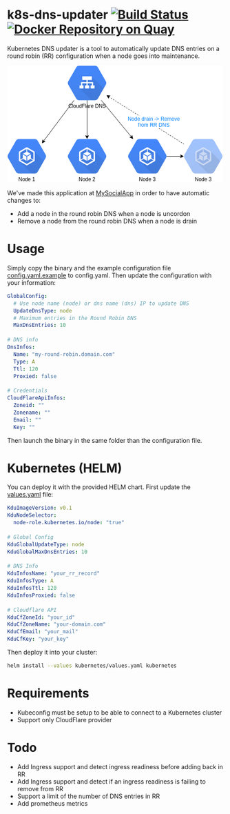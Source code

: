 # k8s-dns-updater [![Build Status](https://travis-ci.org/MySocialApp/k8s-dns-updater.svg?branch=master)](https://travis-ci.org/MySocialApp/k8s-dns-updater) [![Docker Repository on Quay](https://quay.io/repository/mysocialapp/k8s-dns-updater/status "Docker Repository on Quay")](https://quay.io/repository/mysocialapp/k8s-dns-updater)

Kubernetes DNS updater is a tool to automatically update DNS entries on a round robin (RR) configuration when a node goes into maintenance.

![test](img/kdu_main.png)

We've made this application at [MySocialApp](https://mysocialapp.io) in order to have automatic changes to:

* Add a node in the round robin DNS when a node is uncordon
* Remove a node from the round robin DNS when a node is drain

# Usage

Simply copy the binary and the example configuration file [config.yaml.example](config.yaml.example) to config.yaml. Then update the configuration with your information:

```yaml
GlobalConfig:
  # Use node name (node) or dns name (dns) IP to update DNS
  UpdateDnsType: node
  # Maximum entries in the Round Robin DNS
  MaxDnsEntries: 10

# DNS info
DnsInfos:
  Name: "my-round-robin.domain.com"
  Type: A
  Ttl: 120
  Proxied: false

# Credentials
CloudFlareApiInfos:
  Zoneid: ""
  Zonename: ""
  Email: ""
  Key: ""
```

Then launch the binary in the same folder than the configuration file.

# Kubernetes (HELM)

You can deploy it with the provided HELM chart. First update the [values.yaml](kubernetes/values.yaml) file:

```yaml
KduImageVersion: v0.1
KduNodeSelector:
  node-role.kubernetes.io/node: "true"

# Global Config
KduGlobalUpdateType: node
KduGlobalMaxDnsEntries: 10

# DNS Info
KduInfosName: "your_rr_record"
KduInfosType: A
KduInfosTtl: 120
KduInfosProxied: false

# Cloudflare API
KduCfZoneId: "your_id"
KduCfZoneName: "your-domain.com"
KduCfEmail: "your_mail"
KduCfKey: "your_key"
```

Then deploy it into your cluster:

```bash
helm install --values kubernetes/values.yaml kubernetes
```

# Requirements

* Kubeconfig must be setup to be able to connect to a Kubernetes cluster
* Support only CloudFlare provider

# Todo

* Add Ingress support and detect ingress readiness before adding back in RR
* Add Ingress support and detect if an ingress readiness is failing to remove from RR
* Support a limit of the number of DNS entries in RR
* Add prometheus metrics

